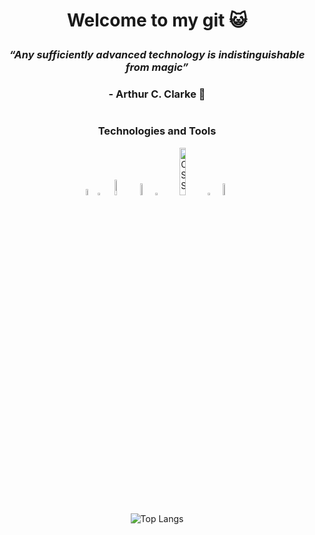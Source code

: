 # <p align="center"> Welcome to my git :smiley_cat: </p>

### <p align="center"> ***“Any sufficiently advanced technology is indistinguishable from magic”*** </p>
### <p align="center"> - Arthur C. Clarke :dizzy:</p>

#

### <p align="center"> **Technologies and Tools** </p>
<div align="center">

<a  href="https://www.cprogramming.com/"><img src="https://upload.wikimedia.org/wikipedia/commons/thumb/1/18/C_Programming_Language.svg/1200px-C_Programming_Language.svg.png" alt="C Language" width=5% heigth=5%></img></a>
<img src="https://images-wixmp-ed30a86b8c4ca887773594c2.wixmp.com/f/9c64cfe3-bb3b-4ae8-b5a6-d2f39d21ff87/d3jme6i-8c702ad4-4b7a-4763-9901-99f8b4f038b0.png/v1/fill/w_600,h_400,strp/fondo_transparente_png_by_imsnowbieber_d3jme6i-fullview.png?token=eyJ0eXAiOiJKV1QiLCJhbGciOiJIUzI1NiJ9.eyJzdWIiOiJ1cm46YXBwOjdlMGQxODg5ODIyNjQzNzNhNWYwZDQxNWVhMGQyNmUwIiwiaXNzIjoidXJuOmFwcDo3ZTBkMTg4OTgyMjY0MzczYTVmMGQ0MTVlYTBkMjZlMCIsIm9iaiI6W1t7ImhlaWdodCI6Ijw9NDAwIiwicGF0aCI6IlwvZlwvOWM2NGNmZTMtYmIzYi00YWU4LWI1YTYtZDJmMzlkMjFmZjg3XC9kM2ptZTZpLThjNzAyYWQ0LTRiN2EtNDc2My05OTAxLTk5ZjhiNGYwMzhiMC5wbmciLCJ3aWR0aCI6Ijw9NjAwIn1dXSwiYXVkIjpbInVybjpzZXJ2aWNlOmltYWdlLm9wZXJhdGlvbnMiXX0.Ymv-MHRcmXXpzmL3f0xZ0mCcyU85lCLnk0jbOnCO8Zg" width=1% heigth=1% ></img>
<a  href="https://www.java.com/es/"><img
src="https://www.manualweb.net/img/logos/java.png" alt="Java Language" width=8% heigth=8% display=flex></img></a> 
<a  href="https://www.python.org/"> <img src="https://upload.wikimedia.org/wikipedia/commons/thumb/1/1f/Python_logo_01.svg/800px-Python_logo_01.svg.png" alt="Python Language" width=7% heigth=7% ></img></a>
<img src="https://images-wixmp-ed30a86b8c4ca887773594c2.wixmp.com/f/9c64cfe3-bb3b-4ae8-b5a6-d2f39d21ff87/d3jme6i-8c702ad4-4b7a-4763-9901-99f8b4f038b0.png/v1/fill/w_600,h_400,strp/fondo_transparente_png_by_imsnowbieber_d3jme6i-fullview.png?token=eyJ0eXAiOiJKV1QiLCJhbGciOiJIUzI1NiJ9.eyJzdWIiOiJ1cm46YXBwOjdlMGQxODg5ODIyNjQzNzNhNWYwZDQxNWVhMGQyNmUwIiwiaXNzIjoidXJuOmFwcDo3ZTBkMTg4OTgyMjY0MzczYTVmMGQ0MTVlYTBkMjZlMCIsIm9iaiI6W1t7ImhlaWdodCI6Ijw9NDAwIiwicGF0aCI6IlwvZlwvOWM2NGNmZTMtYmIzYi00YWU4LWI1YTYtZDJmMzlkMjFmZjg3XC9kM2ptZTZpLThjNzAyYWQ0LTRiN2EtNDc2My05OTAxLTk5ZjhiNGYwMzhiMC5wbmciLCJ3aWR0aCI6Ijw9NjAwIn1dXSwiYXVkIjpbInVybjpzZXJ2aWNlOmltYWdlLm9wZXJhdGlvbnMiXX0.Ymv-MHRcmXXpzmL3f0xZ0mCcyU85lCLnk0jbOnCO8Zg" width=1% heigth=1% ></img>
<a  href="https://es.wikipedia.org/wiki/JavaScript"> <img src="https://programacionymas.com/images/tutoriales/desarrollo-web/html-css-js.png" alt="CSS, HTML y JavaScript" width=14% heigth=14%></img></a>
<img src="https://images-wixmp-ed30a86b8c4ca887773594c2.wixmp.com/f/9c64cfe3-bb3b-4ae8-b5a6-d2f39d21ff87/d3jme6i-8c702ad4-4b7a-4763-9901-99f8b4f038b0.png/v1/fill/w_600,h_400,strp/fondo_transparente_png_by_imsnowbieber_d3jme6i-fullview.png?token=eyJ0eXAiOiJKV1QiLCJhbGciOiJIUzI1NiJ9.eyJzdWIiOiJ1cm46YXBwOjdlMGQxODg5ODIyNjQzNzNhNWYwZDQxNWVhMGQyNmUwIiwiaXNzIjoidXJuOmFwcDo3ZTBkMTg4OTgyMjY0MzczYTVmMGQ0MTVlYTBkMjZlMCIsIm9iaiI6W1t7ImhlaWdodCI6Ijw9NDAwIiwicGF0aCI6IlwvZlwvOWM2NGNmZTMtYmIzYi00YWU4LWI1YTYtZDJmMzlkMjFmZjg3XC9kM2ptZTZpLThjNzAyYWQ0LTRiN2EtNDc2My05OTAxLTk5ZjhiNGYwMzhiMC5wbmciLCJ3aWR0aCI6Ijw9NjAwIn1dXSwiYXVkIjpbInVybjpzZXJ2aWNlOmltYWdlLm9wZXJhdGlvbnMiXX0.Ymv-MHRcmXXpzmL3f0xZ0mCcyU85lCLnk0jbOnCO8Zg" width=1% heigth=1% ></img> <a  href="https://www.adobe.com/es/products/photoshop.html">
<img src="https://img.icons8.com/color/480/adobe-photoshop--v1.png" alt="Adobe Photoshop" padding=100px width=7% heigth=7%></img></a>
 
</div>

#

<div align="center">
 
![Top Langs](https://github-readme-stats.vercel.app/api/top-langs/?username=EugeniaMatto&layout=compact&title_color=007bff&text_color=e7e7e7&icon_color=007bff&bg_color=171c28)

</div>

